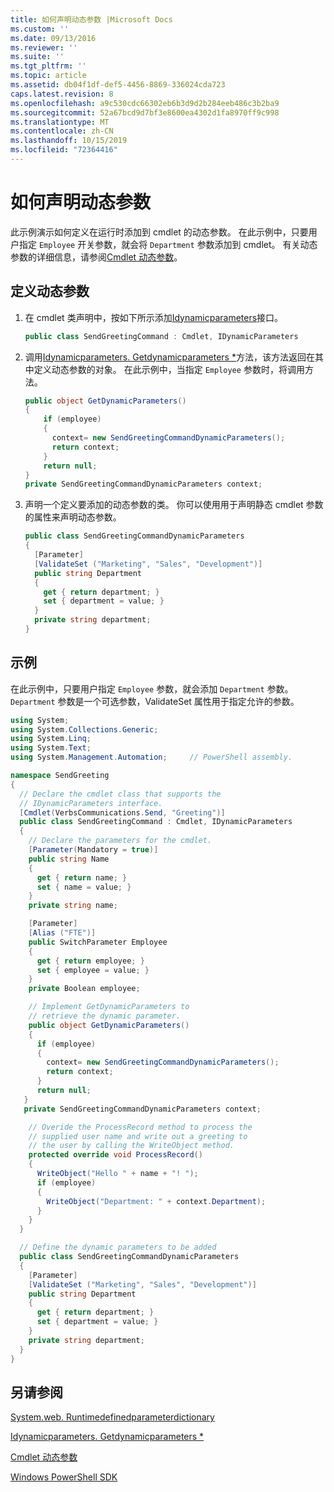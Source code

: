 ```yaml
---
title: 如何声明动态参数 |Microsoft Docs
ms.custom: ''
ms.date: 09/13/2016
ms.reviewer: ''
ms.suite: ''
ms.tgt_pltfrm: ''
ms.topic: article
ms.assetid: db04f1df-def5-4456-8869-336024cda723
caps.latest.revision: 8
ms.openlocfilehash: a9c530cdc66302eb6b3d9d2b284eeb486c3b2ba9
ms.sourcegitcommit: 52a67bcd9d7bf3e8600ea4302d1fa8970ff9c998
ms.translationtype: MT
ms.contentlocale: zh-CN
ms.lasthandoff: 10/15/2019
ms.locfileid: "72364416"
---
```

# <a name="how-to-declare-dynamic-parameters"></a>如何声明动态参数

此示例演示如何定义在运行时添加到 cmdlet 的动态参数。 在此示例中，只要用户指定 `Employee` 开关参数，就会将 `Department` 参数添加到 cmdlet。 有关动态参数的详细信息，请参阅[Cmdlet 动态参数](./cmdlet-dynamic-parameters.md)。

## <a name="to-define-dynamic-parameters"></a>定义动态参数

1. 在 cmdlet 类声明中，按如下所示添加[Idynamicparameters](/dotnet/api/System.Management.Automation.IDynamicParameters)接口。

   ```csharp
   public class SendGreetingCommand : Cmdlet, IDynamicParameters
   ```

2. 调用[Idynamicparameters. Getdynamicparameters *](/dotnet/api/System.Management.Automation.IDynamicParameters.GetDynamicParameters)方法，该方法返回在其中定义动态参数的对象。 在此示例中，当指定 `Employee` 参数时，将调用方法。

   ```csharp
   public object GetDynamicParameters()
   {
       if (employee)
       {
         context= new SendGreetingCommandDynamicParameters();
         return context;
       }
       return null;
   }
   private SendGreetingCommandDynamicParameters context;
   ```

3. 声明一个定义要添加的动态参数的类。 你可以使用用于声明静态 cmdlet 参数的属性来声明动态参数。

   ```csharp
   public class SendGreetingCommandDynamicParameters
   {
     [Parameter]
     [ValidateSet ("Marketing", "Sales", "Development")]
     public string Department
     {
       get { return department; }
       set { department = value; }
     }
     private string department;
   }
   ```

## <a name="example"></a>示例

在此示例中，只要用户指定 `Employee` 参数，就会添加 `Department` 参数。 `Department` 参数是一个可选参数，ValidateSet 属性用于指定允许的参数。

```csharp
using System;
using System.Collections.Generic;
using System.Linq;
using System.Text;
using System.Management.Automation;     // PowerShell assembly.

namespace SendGreeting
{
  // Declare the cmdlet class that supports the
  // IDynamicParameters interface.
  [Cmdlet(VerbsCommunications.Send, "Greeting")]
  public class SendGreetingCommand : Cmdlet, IDynamicParameters
  {
    // Declare the parameters for the cmdlet.
    [Parameter(Mandatory = true)]
    public string Name
    {
      get { return name; }
      set { name = value; }
    }
    private string name;

    [Parameter]
    [Alias ("FTE")]
    public SwitchParameter Employee
    {
      get { return employee; }
      set { employee = value; }
    }
    private Boolean employee;

    // Implement GetDynamicParameters to
    // retrieve the dynamic parameter.
    public object GetDynamicParameters()
    {
      if (employee)
      {
        context= new SendGreetingCommandDynamicParameters();
        return context;
      }
      return null;
   }
   private SendGreetingCommandDynamicParameters context;

    // Overide the ProcessRecord method to process the
    // supplied user name and write out a greeting to
    // the user by calling the WriteObject method.
    protected override void ProcessRecord()
    {
      WriteObject("Hello " + name + "! ");
      if (employee)
      {
        WriteObject("Department: " + context.Department);
      }
    }
  }

  // Define the dynamic parameters to be added
  public class SendGreetingCommandDynamicParameters
  {
    [Parameter]
    [ValidateSet ("Marketing", "Sales", "Development")]
    public string Department
    {
      get { return department; }
      set { department = value; }
    }
    private string department;
  }
}
```

## <a name="see-also"></a>另请参阅

[System.web. Runtimedefinedparameterdictionary](/dotnet/api/System.Management.Automation.RuntimeDefinedParameterDictionary)

[Idynamicparameters. Getdynamicparameters *](/dotnet/api/System.Management.Automation.IDynamicParameters.GetDynamicParameters)

[Cmdlet 动态参数](./cmdlet-dynamic-parameters.md)

[Windows PowerShell SDK](../windows-powershell-reference.md)